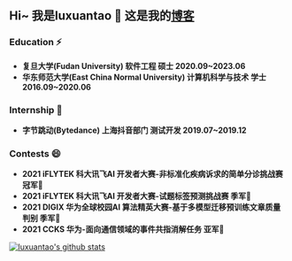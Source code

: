 ## Hi~  我是luxuantao 👋 这是我的[博客](https://luxuantao.github.io/)

### Education ⚡

+ **复旦大学(Fudan University) 软件工程 硕士 2020.09~2023.06**
+ **华东师范大学(East China Normal University) 计算机科学与技术 学士 2016.09~2020.06**

### Internship 🌱

+ **字节跳动(Bytedance) 上海抖音部门 测试开发 2019.07~2019.12**

### Contests 😄

+ **2021 iFLYTEK 科大讯飞AI 开发者大赛-非标准化疾病诉求的简单分诊挑战赛 冠军🏅️**
+ **2021 iFLYTEK 科大讯飞AI 开发者大赛-试题标签预测挑战赛 季军🥉**
+ **2021 DIGIX 华为全球校园AI 算法精英大赛-基于多模型迁移预训练文章质量判别 季军🥉**
+ **2021 CCKS 华为-面向通信领域的事件共指消解任务 亚军🥈**

<a href="https://github.com/luxuantao">
  <img align="center" src="https://github-readme-stats.vercel.app/api?username=luxuantao&show_icons=true&include_all_commits=true" alt="luxuantao's github stats" />
</a>
